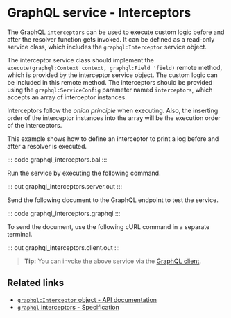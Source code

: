 # GraphQL service - Interceptors

The GraphQL `interceptors` can be used to execute custom logic before and after the resolver function gets invoked. It can be defined as a read-only service class, which includes the `graphql:Interceptor` service object.

The interceptor service class should implement the `execute(graphql:Context context, graphql:Field 'field)` remote method, which is provided by the interceptor service object. The custom logic can be included in this remote method. The interceptors should be provided using the `graphql:ServiceConfig` parameter named `interceptors`, which accepts an array of interceptor instances.

Interceptors follow the _onion principle_ when executing. Also, the inserting order of the interceptor instances into the array will be the execution order of the interceptors.

This example shows how to define an interceptor to print a log before and after a resolver is executed.

::: code graphql_interceptors.bal :::

Run the service by executing the following command.

::: out graphql_interceptors.server.out :::

Send the following document to the GraphQL endpoint to test the service.

::: code graphql_interceptors.graphql :::

To send the document, use the following cURL command in a separate terminal.

::: out graphql_interceptors.client.out :::

>**Tip:** You can invoke the above service via the [GraphQL client](/learn/by-example/graphql-client/).

## Related links
- [`graphql:Interceptor` object - API documentation](https://lib.ballerina.io/ballerina/graphql/latest/objectTypes/Interceptor)
- [`graphql` interceptors - Specification](/spec/graphql/#10-interceptors)
